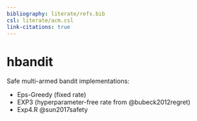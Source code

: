 ```yaml
---
bibliography: literate/refs.bib
csl: literate/acm.csl
link-citations: true
---
```


# hbandit

Safe multi-armed bandit implementations: 

- Eps-Greedy (fixed rate)
- EXP3 (hyperparameter-free rate from @bubeck2012regret)
- Exp4.R @sun2017safety

<!-- vim: set ft=markdown.pandoc cole=0: -->
